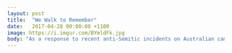 ```yaml
---
layout: post
title:  "We Walk to Remember"
date:   2017-04-28 00:00:00 +1100
image: https://i.imgur.com/BYmldFk.jpg
body: "As a response to recent anti-Semitic incidents on Australian campuses, AEPi marched at UNSW with the 'We Walk To Remember' campaign, a worldwide initiative commemorating the many lives lost during the Holocaust."
---
```


